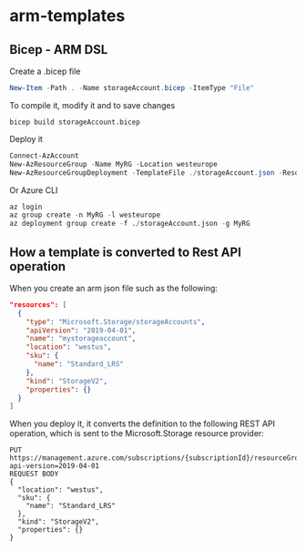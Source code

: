 # arm-templates

## Bicep - ARM DSL

Create a .bicep file

``` powershell
New-Item -Path . -Name storageAccount.bicep -ItemType "File"
```

 To compile it, modify it and to save changes

``` terminal
bicep build storageAccount.bicep
```

Deploy it

``` powershell
Connect-AzAccount
New-AzResourceGroup -Name MyRG -Location westeurope
New-AzResourceGroupDeployment -TemplateFile ./storageAccount.json -ResourceGroupName MyRG
```

Or Azure CLI

``` python
az login
az group create -n MyRG -l westeurope
az deployment group create -f ./storageAccount.json -g MyRG
```

## How a template is converted to Rest API operation

When you create an arm json file such as the following:

```json
"resources": [
  {
    "type": "Microsoft.Storage/storageAccounts",
    "apiVersion": "2019-04-01",
    "name": "mystorageaccount",
    "location": "westus",
    "sku": {
      "name": "Standard_LRS"
    },
    "kind": "StorageV2",
    "properties": {}
  }
]
```

When you deploy it, it converts the definition to the following REST API operation, which is sent to the Microsoft.Storage resource provider:

```http
PUT
https://management.azure.com/subscriptions/{subscriptionId}/resourceGroups/{resourceGroupName}/providers/Microsoft.Storage/storageAccounts/mystorageaccount?api-version=2019-04-01
REQUEST BODY
{
  "location": "westus",
  "sku": {
    "name": "Standard_LRS"
  },
  "kind": "StorageV2",
  "properties": {}
}
```